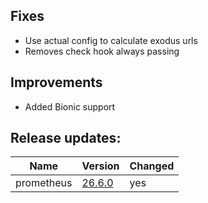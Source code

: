 ## Fixes

* Use actual config to calculate exodus urls
* Removes check hook always passing

## Improvements

* Added Bionic support

## Release updates:
| Name | Version | Changed |
| ---- | ------- | ------- |
| prometheus | [26.6.0](https://bosh.io/d/github.com/cloudfoundry-community/prometheus-boshrelease?v=26.6.0) | yes |